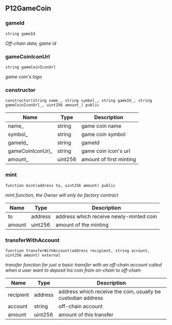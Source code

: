 ## P12GameCoin

### gameId

```solidity
string gameId
```

_Off-chain data, game id_

### gameCoinIconUrl

```solidity
string gameCoinIconUrl
```

_game coin's logo_

### constructor

```solidity
constructor(string name_, string symbol_, string gameId_, string gameCoinIconUrl_, uint256 amount_) public
```

| Name              | Type    | Description             |
| ----------------- | ------- | ----------------------- |
| name\_            | string  | game coin name          |
| symbol\_          | string  | game coin symbol        |
| gameId\_          | string  | gameId                  |
| gameCoinIconUrl\_ | string  | game coin icon's url    |
| amount\_          | uint256 | amount of first minting |

### mint

```solidity
function mint(address to, uint256 amount) public
```

_mint function, the Owner will only be factory contract_

| Name   | Type    | Description                             |
| ------ | ------- | --------------------------------------- |
| to     | address | address which receive newly-minted coin |
| amount | uint256 | amount of the minting                   |

### transferWithAccount

```solidity
function transferWithAccount(address recipient, string account, uint256 amount) external
```

_transfer function for just a basic transfer with an off-chain account
called when a user want to deposit his coin from on-chain to off-chain_

| Name      | Type    | Description                                                  |
| --------- | ------- | ------------------------------------------------------------ |
| recipient | address | address which receive the coin, usually be custodian address |
| account   | string  | off-chain account                                            |
| amount    | uint256 | amount of this transfer                                      |
